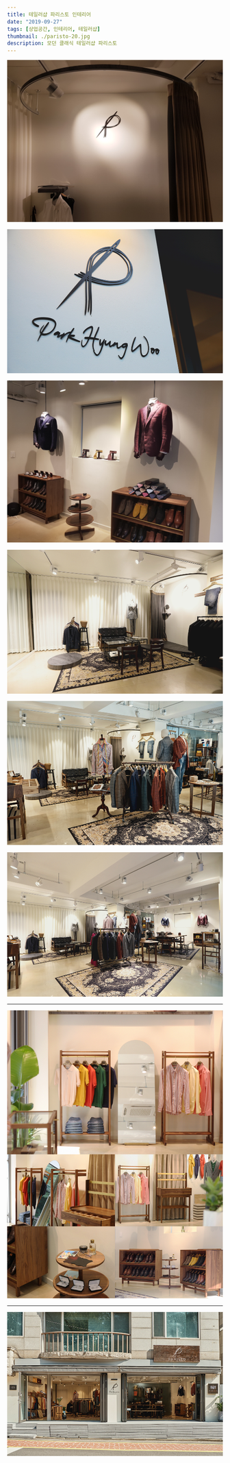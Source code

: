 ```yaml
---
title: 테일러샵 파리스토 인테리어
date: "2019-09-27"
tags: [상업공간, 인테리어, 테일러샵]
thumbnail: ./paristo-20.jpg
description: 모던 클래식 테일러샵 파리스토
---
```


![삼성동 테일러샵 파리스토](./paristo-08.jpg)

![삼성동 테일러샵 파리스토](./paristo-23.jpg)

![삼성동 테일러샵 파리스토](./paristo-09.jpg)

![삼성동 테일러샵 파리스토](./paristo-18.jpg)

![삼성동 테일러샵 파리스토](./paristo-20.jpg)

![삼성동 테일러샵 파리스토](./paristo-22.jpg)

---

​![삼성동 테일러샵 파리스토](./paristo-26.png)

---

​![삼성동 테일러샵 파리스토](./paristo-19.jpg)
